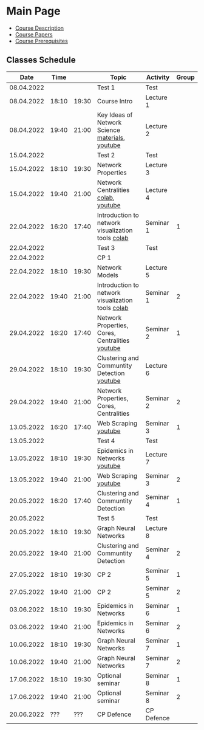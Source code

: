 # Main Page

* [Course Description](course_description.md)
* [Course Papers](Course%20Papers/main.md)
* [Course Prerequisites](week_00/lecture_00_prerequisites.md)

## Classes Schedule

| Date       | Time  |       | Topic                                                                                                                                                        | Activity   | Group |
|------------|-------|-------|--------------------------------------------------------------------------------------------------------------------------------------------------------------|------------|-------|
| 08.04.2022 |       |       | Test 1                                                                                                                                                       | Test       |       |
| 08.04.2022 | 18:10 | 19:30 | Course Intro                                                                                                                                                 | Lecture 1  |       |
| 08.04.2022 | 19:40 | 21:00 | Key Ideas of Network Science [materials](week_01/lecture_01_intro.md), [youtube](https://youtu.be/uOA4t_IdmZM)                                               | Lecture 2  |       |
| 15.04.2022 |       |       | Test 2                                                                                                                                                       | Test       |       |
| 15.04.2022 | 18:10 | 19:30 | Network Properties                                                                                                                                           | Lecture 3  |       |
| 15.04.2022 | 19:40 | 21:00 | Network Centralities [colab](https://colab.research.google.com/drive/1kAX9kDvN8fA-SIsIobEWVgzqwzuUZiw2?usp=sharing), [youtube](https://youtu.be/jq6eyaHuoCc) | Lecture 4  |       |
| 22.04.2022 | 16:20 | 17:40 | Introduction to network visualization tools [colab](https://colab.research.google.com/drive/1f-j5Zum7M-gjEdpR7AzXZcCDs17294Ei?usp=sharing)                   | Seminar 1  | 1     |
| 22.04.2022 |       |       | Test 3                                                                                                                                                       | Test       |       |
| 22.04.2022 |       |       | CP 1                                                                                                                                                         |            |       |
| 22.04.2022 | 18:10 | 19:30 | Network Models                                                                                                                                               | Lecture 5  |       |
| 22.04.2022 | 19:40 | 21:00 | Introduction to network visualization tools  [colab](https://colab.research.google.com/drive/1f-j5Zum7M-gjEdpR7AzXZcCDs17294Ei?usp=sharing)                  | Seminar 1  | 2     |
| 29.04.2022 | 16:20 | 17:40 | Network Properties, Cores, Centralities [youtube](https://www.youtube.com/watch?v=nglr0Vlai0E)                                                               | Seminar 2  | 1     |
| 29.04.2022 | 18:10 | 19:30 | Clustering and Communtity Detection [youtube](https://www.youtube.com/watch?v=TaJy2aDOiJI)                                                                   | Lecture 6  |       |
| 29.04.2022 | 19:40 | 21:00 | Network Properties, Cores, Centralities                                                                                                                      | Seminar 2  | 2     |
| 13.05.2022 | 16:20 | 17:40 | Web Scraping [youtube](https://youtu.be/7KzKl87-Ehk) | Seminar 3  | 1     |
| 13.05.2022 |       |       | Test 4                                                                                                                                                       | Test       |       |
| 13.05.2022 | 18:10 | 19:30 | Epidemics in Networks [youtube](https://youtu.be/eXRG1ldkN74) | Lecture 7  |       |
| 13.05.2022 | 19:40 | 21:00 | Web Scraping [youtube](https://youtu.be/7KzKl87-Ehk)  | Seminar 3  | 2     |
| 20.05.2022 | 16:20 | 17:40 | Clustering and Communtity Detection | Seminar 4  | 1     |
| 20.05.2022 |       |       | Test 5                                                                                                                                                       | Test       |       |
| 20.05.2022 | 18:10 | 19:30 | Graph Neural Networks                                                                                                                                        | Lecture 8  |       |
| 20.05.2022 | 19:40 | 21:00 | Clustering and Communtity Detection | Seminar 4  | 2     |
| 27.05.2022 | 18:10 | 19:30 | CP 2                                                                                                                                                         | Seminar 5  | 1     |
| 27.05.2022 | 19:40 | 21:00 | CP 2                                                                                                                                                         | Seminar 5  | 2     |
| 03.06.2022 | 18:10 | 19:30 | Epidemics in Networks                                                                                                                                        | Seminar 6  | 1     |
| 03.06.2022 | 19:40 | 21:00 | Epidemics in Networks                                                                                                                                        | Seminar 6  | 2     |
| 10.06.2022 | 18:10 | 19:30 | Graph Neural Networks                                                                                                                                        | Seminar 7  | 1     |
| 10.06.2022 | 19:40 | 21:00 | Graph Neural Networks                                                                                                                                        | Seminar 7  | 2     |
| 17.06.2022 | 18:10 | 19:30 | Optional seminar                                                                                                                                             | Seminar 8  | 1     |
| 17.06.2022 | 19:40 | 21:00 | Optional seminar                                                                                                                                             | Seminar 8  | 2     |
| 20.06.2022 | ???   | ???   | CP Defence                                                                                                                                                   | CP Defence |       |
